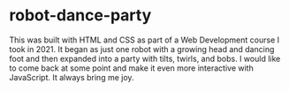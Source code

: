 # robot-dance-party
This was built with HTML and CSS as part of a Web Development course I took in 2021. It began as just one robot with a growing head and dancing foot and then expanded into a party with tilts, twirls, and bobs. I would like to come back at some point and make it even more interactive with JavaScript. It always bring me joy.
